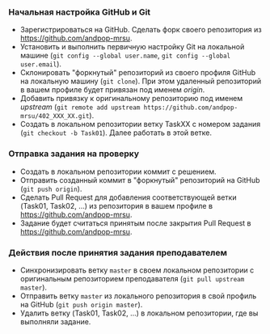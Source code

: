 ### Начальная настройка GitHub и Git
* Зарегистрироваться на GitHub. Сделать форк своего репозитория  из https://github.com/andpop-mrsu.
* Установить и выполнить первичную настройку Git на локальной машине (`git config --global user.name`, `git config --global user.email`).
* Склонировать "форкнутый" репозиторий из своего профиля GitHub на локальную машину (`git clone`). При этом удаленный репозиторий в вашем профиле будет привязан под именем *origin*.
* Добавить привязку к оригинальному репозиторию под именем *upstream* (`git remote add upstream https://github.com/andpop-mrsu/402_XXX_XX.git`).
* Создать в локальном репозитории ветку TaskXX с номером задания (`git checkout -b Task01`). Далее работать в этой ветке.

### Отправка задания на проверку
* Создать в локальном репозитории коммит с решением.
* Отправить созданный коммит в "форкнутый" репозиторий на GitHub (`git push origin`).
* Сделать Pull Request для добавления соответствующей ветки (Task01, Task02, ...)  из репозитория в вашем профиле в https://github.com/andpop-mrsu.
* Задание будет считаться принятым после закрытия Pull Request в https://github.com/andpop-mrsu.

### Действия после принятия задания преподавателем
* Синхронизировать ветку `master` в своем локальном репозитории с оригинальным  репозиторием преподавателя (`git pull upstream master`).
* Отправить ветку `master` из локального репозитория в свой профиль на GitHub (`git push origin master`).
* Удалить ветку (Task01, Task02, ...) в локальном репозитории, где вы выполняли задание.
